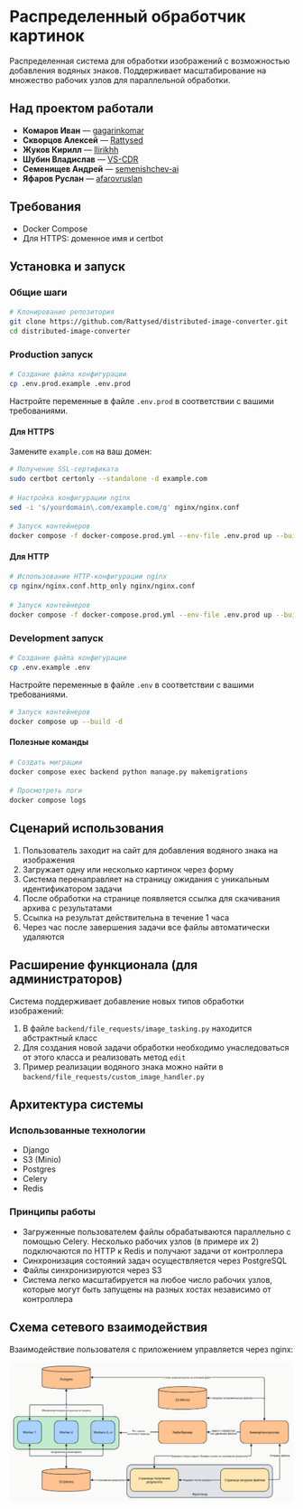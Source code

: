 # Распределенный обработчик картинок

Распределенная система для обработки изображений с возможностью добавления водяных знаков. Поддерживает масштабирование на множество рабочих узлов для параллельной обработки.

## Над проектом работали
- **Комаров Иван** — [gagarinkomar](https://github.com/gagarinkomar)
- **Скворцов Алексей** — [Rattysed](https://github.com/Rattysed)
- **Жуков Кирилл** — [llirikhh](https://github.com/llirikhh)
- **Шубин Владислав** — [VS-CDR](https://github.com/VS-CDR)
- **Семенищев Андрей** — [semenishchev-ai](https://github.com/semenishchev-ai)
- **Яфаров Руслан** — [afarovruslan](https://github.com/afarovruslan)

## Требования
- Docker Compose
- Для HTTPS: доменное имя и certbot

## Установка и запуск

### Общие шаги
```bash
# Клонирование репозитория
git clone https://github.com/Rattysed/distributed-image-converter.git
cd distributed-image-converter
```

### Production запуск

```bash
# Создание файла конфигурации
cp .env.prod.example .env.prod
```

Настройте переменные в файле `.env.prod` в соответствии с вашими требованиями.

#### Для HTTPS

Замените `example.com` на ваш домен:

```bash
# Получение SSL-сертификата
sudo certbot certonly --standalone -d example.com

# Настройка конфигурации nginx
sed -i 's/yourdomain\.com/example.com/g' nginx/nginx.conf

# Запуск контейнеров
docker compose -f docker-compose.prod.yml --env-file .env.prod up --build -d
```

#### Для HTTP

```bash
# Использование HTTP-конфигурации nginx
cp nginx/nginx.conf.http_only nginx/nginx.conf

# Запуск контейнеров
docker compose -f docker-compose.prod.yml --env-file .env.prod up --build -d
```

### Development запуск

```bash
# Создание файла конфигурации
cp .env.example .env
```

Настройте переменные в файле `.env` в соответствии с вашими требованиями.

```bash
# Запуск контейнеров
docker compose up --build -d
```

#### Полезные команды

```bash
# Создать миграции
docker compose exec backend python manage.py makemigrations

# Просмотреть логи
docker compose logs
```

## Сценарий использования
1. Пользователь заходит на сайт для добавления водяного знака на изображения
2. Загружает одну или несколько картинок через форму
3. Система перенаправляет на страницу ожидания с уникальным идентификатором задачи
4. После обработки на странице появляется ссылка для скачивания архива с результатами
5. Ссылка на результат действительна в течение 1 часа
6. Через час после завершения задачи все файлы автоматически удаляются

## Расширение функционала (для администраторов)
Система поддерживает добавление новых типов обработки изображений:

1. В файле `backend/file_requests/image_tasking.py` находится абстрактный класс
2. Для создания новой задачи обработки необходимо унаследоваться от этого класса и реализовать метод `edit`
3. Пример реализации водяного знака можно найти в `backend/file_requests/custom_image_handler.py`

## Архитектура системы

### Использованные технологии
- Django
- S3 (Minio)
- Postgres
- Celery
- Redis

### Принципы работы
- Загруженные пользователем файлы обрабатываются параллельно с помощью Celery. Несколько рабочих узлов (в примере их 2) подключаются по HTTP к Redis и получают задачи от контроллера
- Синхронизация состояний задач осуществляется через PostgreSQL
- Файлы синхронизируются через S3
- Система легко масштабируется на любое число рабочих узлов, которые могут быть запущены на разных хостах независимо от контроллера

## Схема сетевого взаимодействия
Взаимодействие пользователя с приложением управляется через nginx:

![Схема](images/schema_selection.png)